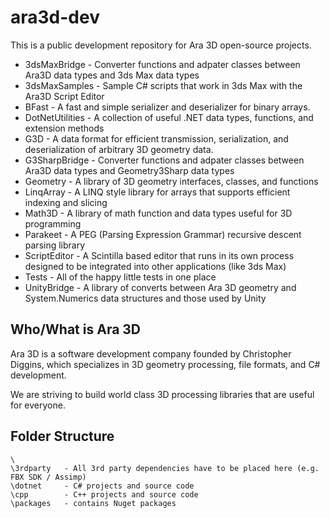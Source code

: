 # ara3d-dev

This is a public development repository for Ara 3D open-source projects. 

* 3dsMaxBridge - Converter functions and adpater classes between Ara3D data types and 3ds Max data types
* 3dsMaxSamples - Sample C# scripts that work in 3ds Max with the Ara3D Script Editor
* BFast - A fast and simple serializer and deserializer for binary arrays. 
* DotNetUtilities - A collection of useful .NET data types, functions, and extension methods
* G3D - A data format for efficient transmission, serialization, and deserialization of arbitrary 3D geometry data.
* G3SharpBridge - Converter functions and adpater classes between Ara3D data types and Geometry3Sharp data types
* Geometry - A library of 3D geometry interfaces, classes, and functions 
* LinqArray - A LINQ style library for arrays that supports efficient indexing and slicing
* Math3D - A library of math function and data types useful for 3D programming
* Parakeet - A PEG (Parsing Expression Grammar) recursive descent parsing library 
* ScriptEditor - A Scintilla based editor that runs in its own process designed to be integrated into other applications (like 3ds Max)
* Tests - All of the happy little tests in one place 
* UnityBridge - A library of converts between Ara 3D geometry and System.Numerics data structures and those used by Unity 

## Who/What is Ara 3D 

Ara 3D is a software development company founded by Christopher Diggins, which 
specializes in 3D geometry processing, file formats, and C# development.

We are striving to build world class 3D processing libraries that are useful for everyone.

## Folder Structure

```
\
\3rdparty	- All 3rd party dependencies have to be placed here (e.g. FBX SDK / Assimp)
\dotnet		- C# projects and source code
\cpp		- C++ projects and source code 
\packages	- contains Nuget packages
```
